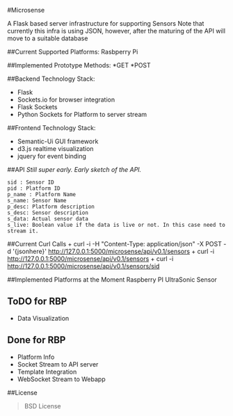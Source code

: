 #Microsense

A Flask based server infrastructure for supporting Sensors
Note that currently this infra is using JSON, however, after the maturing of the API will move to a suitable database

##Current Supported Platforms:
        Rasbperry Pi

##Implemented Prototype Methods:
    *GET
    *POST

##Backend Technology Stack:
* Flask 
* Sockets.io for browser integration
* Flask Sockets
* Python Sockets for Platform to server stream 
    
##Frontend Technology Stack:
* Semantic-Ui GUI framework
* d3.js realtime visualization
* jquery for event binding

##API
*Still super early. Early sketch of the API.*

    sid : Sensor ID
    pid : Platform ID
    p_name : Platform Name
    s_name: Sensor Name
    p_desc: Platform description
    s_desc: Sensor description
    s_data: Actual sensor data
    s_live: Boolean value if the data is live or not. In this case need to stream it.

##Current Curl Calls
    +  curl -i -H "Content-Type: application/json" -X POST -d '{jsonhere}' http://127.0.0.1:5000/microsense/api/v0.1/sensors
    +  curl -i http://127.0.0.1:5000/microsense/api/v0.1/sensors
    +  curl -i http://127.0.0.1:5000/microsense/api/v0.1/sensors/sid

##Implemented Platforms at the Moment 
 Raspberry PI UltraSonic Sensor

## ToDO for RBP

 * Data Visualization

## Done for RBP
 * Platform Info
 * Socket Stream to API server
 * Template Integration
 * WebSocket Stream to Webapp
 

##License
>BSD License
